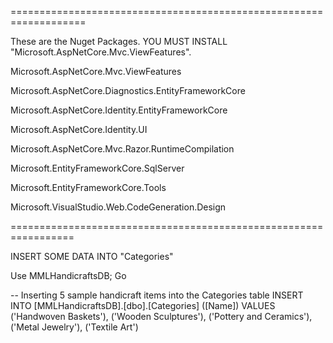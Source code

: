 ===================================================================

These are the Nuget Packages. YOU MUST INSTALL "Microsoft.AspNetCore.Mvc.ViewFeatures".

Microsoft.AspNetCore.Mvc.ViewFeatures


Microsoft.AspNetCore.Diagnostics.EntityFrameworkCore


Microsoft.AspNetCore.Identity.EntityFrameworkCore


Microsoft.AspNetCore.Identity.UI


Microsoft.AspNetCore.Mvc.Razor.RuntimeCompilation


Microsoft.EntityFrameworkCore.SqlServer


Microsoft.EntityFrameworkCore.Tools


Microsoft.VisualStudio.Web.CodeGeneration.Design

=================================================================

INSERT SOME DATA INTO "Categories"

Use MMLHandicraftsDB;
Go

-- Inserting 5 sample handicraft items into the Categories table
INSERT INTO [MMLHandicraftsDB].[dbo].[Categories] ([Name]) VALUES
('Handwoven Baskets'), ('Wooden Sculptures'), ('Pottery and Ceramics'), ('Metal Jewelry'), ('Textile Art')
